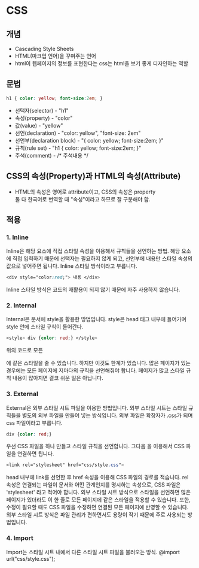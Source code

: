 # CSS

## 개념
- Cascading Style Sheets
 - HTML(마크업 언어)을 꾸며주는 언어
 - html이 웹페이지의 정보를 표현한다는 css는 html을 보기 좋게 디자인하는 역할 

## 문법

```css
h1 { color: yellow; font-size:2em; }
```
- 선택자(selector) - "h1"
- 속성(property) - "color"
- 값(value) - "yellow"
- 선언(declaration) - "color: yellow", "font-size: 2em"
- 선언부(declaration block) - "{ color: yellow; font-size:2em; }"
- 규칙(rule set) - "h1 { color: yellow; font-size:2em; }"
- 주석(comment) - /* 주석내용 */

## CSS의 속성(Property)과 HTML의 속성(Attribute)

- HTML의 속성은 영어로 attribute이고, CSS의 속성은 property <br>
둘 다 한국어로 번역할 때 "속성"이라고 하므로 잘 구분해야 함. <br>

## 적용

### 1. Inline

Inline은 해당 요소에 직접 스타일 속성을 이용해서 규칙들을 선언하는 방법.
해당 요소에 직접 입력하기 때문에 선택자는 필요하지 않게 되고, 선언부에 내용만 스타일 속성의 값으로 넣어주면 됩니다.
Inline 스타일 방식이라고 부릅니다.
```css
<div style="color:red;"> 내용 </div>
```
Inline 스타일 방식은 코드의 재활용이 되지 않기 때문에 자주 사용하지 않습니다.

 
### 2. Internal

Internal은 문서에 style을 활용한 방법입니다.
style은 head 태그 내부에 들어가며 style 안에 스타일 규칙이 들어간다.

 ```css
<style> div {color: red;} </style>
```
위의 코드로 모든 <div>에 같은 스타일을 줄 수 있습니다.
하지만 이것도 한계가 있습니다.
많은 페이지가 있는 경우에는 모든 페이지에 저마다의 규칙을 선언해줘야 합니다.
페이지가 많고 스타일 규칙 내용이 많아지면 결코 쉬운 일은 아닙니다.

 
### 3. External

External은 외부 스타일 시트 파일을 이용한 방법입니다.
외부 스타일 시트는 스타일 규칙들을 별도의 외부 파일을 만들어 넣는 방식입니다.
외부 파일은 확장자가 .css가 되며 css 파일이라고 부릅니다.
 ```css
div {color: red;}
```
우선 CSS 파일을 하나 만들고 스타일 규칙을 선언합니다.
그다음 <link>을 이용해서 CSS 파일을 연결하면 됩니다.
 ```css
<link rel="stylesheet" href="css/style.css">
 ```
head 내부에 link를 선언한 후 href 속성을 이용해 CSS 파일의 경로를 적습니다.
rel 속성은 연결되는 파일이 문서와 어떤 관계인지를 명시하는 속성으로, CSS 파일은 'stylesheet' 라고 적어야 합니다.
외부 스타일 시트 방식으로 스타일을 선언하면 많은 페이지가 있더라도 이 한 줄로 모든 페이지에 같은 스타일을 적용할 수 있습니다.
또한, 수정이 필요할 때도 CSS 파일을 수정하면 연결된 모든 페이지에 반영할 수 있습니다.
외부 스타일 시트 방식은 파일 관리가 편하면서도 용량이 작기 때문에 주로 사용되는 방법입니다.

 
### 4. Import

Import는 스타일 시트 내에서 다른 스타일 시트 파일을 불러오는 방식.
@import url("css/style.css");
<style> 내부 상단이나 외부 스타일 시트 파일 상단에 선언하는데 성능상 좋지 않아서 거의 쓰이지 않음.




<details>
<summary><strong>css 참조 사이트</strong></summary>  
    
[참조1]
    
[참조2]

[참조1]: https://front.codes/
[참조2]: https://www.habonyphp.com/2021/04/log-in-sign-uppure-css12.html
</details>
